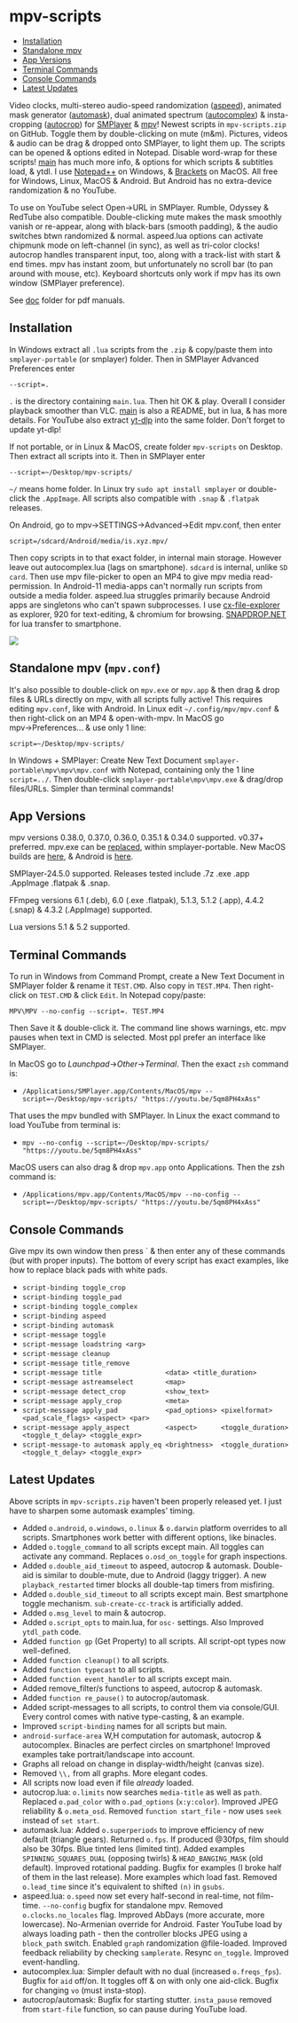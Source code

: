 # mpv-scripts
- [Installation](#installation)
- [Standalone mpv](#standalone-mpv-mpvconf)
- [App Versions](#app-versions)
- [Terminal Commands](#terminal-commands)
- [Console Commands](#console-commands)
- [Latest Updates](#latest-updates)

Video clocks, multi-stereo audio-speed randomization ([aspeed](aspeed.lua)), animated mask generator ([automask](automask.lua)), dual animated spectrum ([autocomplex](autocomplex.lua)) & insta-cropping ([autocrop](autocrop.lua)) for [SMPlayer](https://smplayer.info) & [mpv](https://mpv.io)! Newest scripts in `mpv-scripts.zip` on GitHub. Toggle them by double-clicking on mute (m&m). Pictures, videos & audio can be drag & dropped onto SMPlayer, to light them up. The scripts can be opened & options edited in Notepad. Disable word-wrap for these scripts! [main](main.lua) has much more info, & options for which scripts & subtitles load, & ytdl. I use [Notepad++](https://notepad-plus-plus.org/downloads/) on Windows, & [Brackets](https://BRACKETS.IO) on MacOS.  All free for Windows, Linux, MacOS & Android. But Android has no extra-device randomization & no YouTube.

To use on YouTube select Open→URL in SMPlayer. Rumble, Odyssey & RedTube also compatible. Double-clicking mute makes the mask smoothly vanish or re-appear, along with black-bars (smooth padding), & the audio switches btwn randomized & normal. aspeed.lua options can activate chipmunk mode on left-channel (in sync), as well as tri-color clocks! autocrop handles transparent input, too, along with a track-list with start & end times. mpv has instant zoom, but unfortunately no scroll bar (to pan around with mouse, etc). Keyboard shortcuts only work if mpv has its own window (SMPlayer preference).

See [doc](doc) folder for pdf manuals.

## Installation
In Windows extract all `.lua` scripts from the `.zip` & copy/paste them into `smplayer-portable` (or smplayer) folder. Then in SMPlayer Advanced Preferences enter 

`--script=.`

`.` is the directory containing `main.lua`. Then hit OK & play. Overall I consider playback smoother than VLC. [main](main.lua) is also a README, but in lua, & has more details. For YouTube also extract [yt-dlp](https://github.com/yt-dlp/yt-dlp/releases) into the same folder. Don't forget to update yt-dlp!

If not portable, or in Linux & MacOS, create folder `mpv-scripts` on Desktop. Then extract all scripts into it.  Then in SMPlayer enter

`--script=~/Desktop/mpv-scripts/`

`~/` means home folder. In Linux try `sudo apt install smplayer` or double-click the `.AppImage`. All scripts also compatible with `.snap` & `.flatpak` releases. 

On Android, go to mpv→SETTINGS→Advanced→Edit mpv.conf, then enter

`script=/sdcard/Android/media/is.xyz.mpv/`

Then copy scripts in to that exact folder, in internal main storage. However leave out autocomplex.lua (lags on smartphone).  `sdcard` is internal, unlike `SD card`.  Then use mpv file-picker to open an MP4 to give mpv media read-permission. In Android-11 media-apps can't normally run scripts from outside a media folder.  aspeed.lua struggles primarily because Android apps are singletons who can't spawn subprocesses.  I use [cx-file-explorer](https://cxfileexplorerapk.net) as explorer, 920 for text-editing, & chromium for browsing. [SNAPDROP.NET](https://SNAPDROP.NET) for lua transfer to smartphone.  

![](https://github.com/TinosNitso/mpv-scripts/blob/main/SCREENSHOT.JPG)

## Standalone mpv (`mpv.conf`)
It's also possible to double-click on `mpv.exe` or `mpv.app` & then drag & drop files & URLs directly on mpv, with all scripts fully active! This requires editing `mpv.conf`, like with Android. In Linux edit `~/.config/mpv/mpv.conf` & then right-click on an MP4 & open-with-mpv. In MacOS go mpv→Preferences... & use only 1 line:

`script=~/Desktop/mpv-scripts/`

In Windows + SMPlayer: Create New Text Document `smplayer-portable\mpv\mpv\mpv.conf` with Notepad, containing only the 1 line `script=../`. Then double-click `smplayer-portable\mpv\mpv.exe` & drag/drop files/URLs. Simpler than terminal commands!

## App Versions

mpv versions 0.38.0, 0.37.0, 0.36.0, 0.35.1 & 0.34.0 supported. v0.37+ preferred. mpv.exe can be [replaced](https://sourceforge.net/projects/mpv-player-windows/files/release/), within smplayer-portable. New MacOS builds are [here](https://laboratory.stolendata.net/~djinn/mpv_osx/), & Android is [here](https://github.com/mpv-android/mpv-android/releases).

SMPlayer-24.5.0 supported.  Releases tested include .7z .exe .app .AppImage .flatpak & .snap.

FFmpeg versions 6.1 (.deb), 6.0 (.exe .flatpak), 5.1.3, 5.1.2 (.app), 4.4.2 (.snap) & 4.3.2 (.AppImage) supported.

Lua versions 5.1 & 5.2 supported.

## Terminal Commands
To run in Windows from Command Prompt, create a New Text Document in SMPlayer folder & rename it `TEST.CMD`. Also copy in `TEST.MP4`. Then right-click on `TEST.CMD` & click `Edit`. In Notepad copy/paste:

`MPV\MPV --no-config --script=. TEST.MP4`

Then Save it & double-click it. The command line shows warnings, etc. mpv pauses when text in CMD is selected. Most ppl prefer an interface like SMPlayer.

In MacOS go to *Launchpad*→*Other*→*Terminal*. Then the exact `zsh` command is:

- `/Applications/SMPlayer.app/Contents/MacOS/mpv --script=~/Desktop/mpv-scripts/ "https://youtu.be/5qm8PH4xAss"`

That uses the mpv bundled with SMPlayer. In Linux the exact command to load YouTube from terminal is:

- `mpv --no-config --script=~/Desktop/mpv-scripts/ "https://youtu.be/5qm8PH4xAss"`

MacOS users can also drag & drop `mpv.app` onto Applications. Then the zsh command is:

- `/Applications/mpv.app/Contents/MacOS/mpv --no-config --script=~/Desktop/mpv-scripts/ "https://youtu.be/5qm8PH4xAss"` 

## Console Commands
Give mpv its own window then press ` & then enter any of these commands (but with proper inputs). The bottom of every script has exact examples, like how to replace black pads with white pads.

- `script-binding toggle_crop`
- `script-binding toggle_pad`
- `script-binding toggle_complex`
- `script-binding aspeed`
- `script-binding automask`
- `script-message toggle`
- `script-message loadstring <arg>`
- `script-message cleanup`
- `script-message title_remove`
- `script-message title                <data> <title_duration>`
- `script-message astreamselect        <map>`
- `script-message detect_crop          <show_text>`
- `script-message apply_crop           <meta>`
- `script-message apply_pad            <pad_options> <pixelformat>    <pad_scale_flags> <aspect> <par>`
- `script-message apply_aspect         <aspect>      <toggle_duration> <toggle_t_delay> <toggle_expr>`
- `script-message-to automask apply_eq <brightness>  <toggle_duration> <toggle_t_delay> <toggle_expr>`

## Latest Updates
Above scripts in `mpv-scripts.zip` haven't been properly released yet.  I just have to sharpen some automask examples' timing.
- Added `o.android`, `o.windows`, `o.linux` & `o.darwin` platform overrides to all scripts.  Smartphones work better with different options, like binacles.
- Added `o.toggle_command` to all scripts except main.  All toggles can activate any command. Replaces `o.osd_on_toggle` for graph inspections.  
- Added `o.double_aid_timeout` to aspeed, autocrop & automask. Double-aid is similar to double-mute, due to Android (laggy trigger).  A new `playback_restarted` timer blocks all double-tap timers from misfiring. 
- Added `o.double_sid_timeout` to all scripts except main. Best smartphone toggle mechanism. `sub-create-cc-track` is artificially added.
- Added `o.msg_level` to main & autocrop.
- Added `o.script_opts` to main.lua, for `osc-` settings.  Also Improved `ytdl_path` code. 
- Added `function gp` (Get Property) to all scripts.  All script-opt types now well-defined.
- Added `function cleanup()` to all scripts.
- Added `function typecast` to all scripts.
- Added `function event_handler` to all scripts except main.
- Added remove_filter/s functions to aspeed, autocrop & automask.
- Added `function re_pause()` to autocrop/automask.
- Added script-messages to all scripts, to control them via console/GUI. Every control comes with native type-casting, & an example.
- Improved `script-binding` names for all scripts but main.
- `android-surface-area` W,H computation for automask, autocrop & autocomplex. Binacles are perfect circles on smartphone! Improved examples take portrait/landscape into account.
- Graphs all reload on change in display-width/height (canvas size).
- Removed `\\,` from all graphs. More elegant codes.
- All scripts now load even if file *already* loaded.
- autocrop.lua: `o.limits` now searches `media-title` as well as `path`.  Replaced `o.pad_color` with `o.pad_options` (`x:y:color`). Improved JPEG reliability & `o.meta_osd`.  Removed `function start_file` - now uses `seek` instead of `set start`.
- automask.lua: Added `o.superperiods` to improve efficiency of new default (triangle gears). Returned `o.fps`. If produced @30fps, film should also be 30fps.  Blue tinted lens (limited tint).  Added examples `SPINNING_SQUARES_DUAL` (opposing twirls) & `HEAD_BANGING_MASK` (old default).  Improved rotational padding.  Bugfix for examples (I broke half of them in the last release).  More examples which load fast.  Removed `o.lead_time` since it's equivalent to shifted `(n)` in `gsubs`.
- aspeed.lua: `o.speed` now set every half-second in real-time, not film-time.  `--no-config` bugfix for standalone mpv. Removed `o.clocks.no_locales` flag.  Improved AbDays (more accurate, more lowercase).  No-Armenian override for Android.  Faster YouTube load by always loading path - then the controller blocks JPEG using a `block_path` switch.  Enabled `graph` randomization @file-loaded. Improved feedback reliability by checking `samplerate`.  Resync `on_toggle`. Improved event-handling.
- autocomplex.lua: Simpler default with no dual (increased `o.freqs_fps`).  Bugfix for `aid` off/on. It toggles off & on with only one aid-click. Bugfix for changing `vo` (must insta-stop).
- autocrop/automask: Bugfix for starting stutter.  `insta_pause` removed from `start-file` function, so can pause during YouTube load. 

